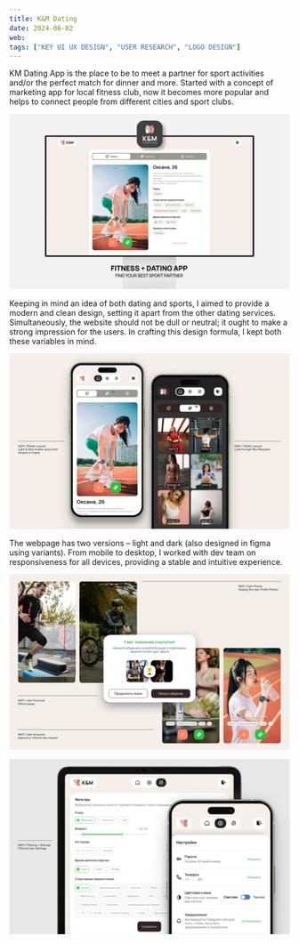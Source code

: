 ```yaml
---
title: K&M Dating
date: 2024-06-02
web:
tags: ["KEY UI UX DESIGN", "USER RESEARCH", "LOGO DESIGN"]
---
```

KM Dating App is the place to be to meet a partner for sport activities and/or the perfect match for dinner and more. Started with a concept of marketing app for local fitness club, now it becomes more popular and helps to connect people from different cities and sport clubs.

![km-case-1@2x](./km-case-1@2x.webp)

Keeping in mind an idea of both dating and sports, I aimed to provide a modern and clean design, setting it apart from the other dating services. Simultaneously, the website should not be dull or neutral; it ought to make a strong impression for the users. In crafting this design formula, I kept both these variables in mind.

![km-case-2@2x@2x](./km-case-2@2x.webp)

The webpage has two versions – light and dark (also designed in figma using variants). From mobile to desktop, I worked with dev team on responsiveness for all devices, providing a stable and intuitive experience.

![km-case-3@2x@2x](./km-case-3@2x.webp)


![km-case-4@2x@2x](./km-case-4@2x.webp)

